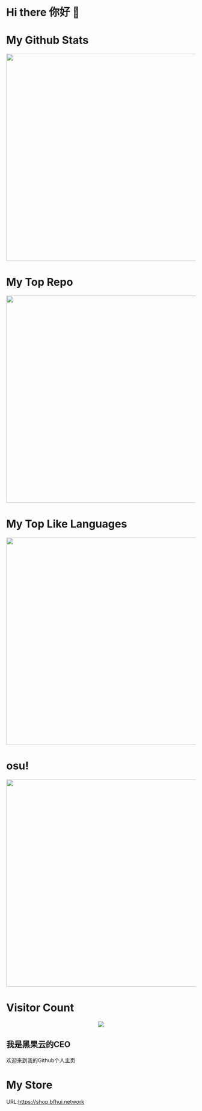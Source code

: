 # Hi there 你好 👋

# My Github Stats

<p align="center"> 
  <img src="https://github-readme-stats.vercel.app/api?username=black-fruit&show_icons=true&theme=github_dark&hide_border=true" width="550"/>
</p>

# My Top Repo

<p align="center"> 
  <img src="https://github-readme-stats.vercel.app/api/pin/?username=black-fruit&repo=cnote-cpp-stl&theme=github_dark&hide_border=true" width="550"/>
</p>

# My Top Like Languages

<p align="center"> 
  <img src="https://github-readme-stats.vercel.app/api/top-langs/?username=black-fruit&layout=compact&theme=github_dark&hide_border=true" width="550"/>
</p>

# osu!

<p align="center"> 
  <img src="https://osu-sig.vercel.app/card?user=BlackFruitHouse&mode=std&lang=en&blur=6&round_avatar=true&animation=true&hue=255" width="550"/>
</p>

# Visitor Count

<p align="center">
  <img src="https://profile-counter.glitch.me/black-fruit/count.svg" />
</p>

## 我是黑果云的CEO
欢迎来到我的Github个人主页

# My Store
URL:https://shop.bfhui.network


